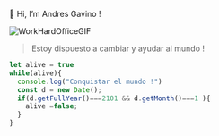 👋 Hi, I’m Andres Gavino !


![WorkHardOfficeGIF](https://user-images.githubusercontent.com/50000912/196067005-2277700b-3329-4c3b-b113-c4d7e9190e20.gif)


> Estoy dispuesto a cambiar y ayudar al mundo !



```javascript
let alive = true 
while(alive){
  console.log("Conquistar el mundo !")
  const d = new Date();
  if(d.getFullYear()===2101 && d.getMonth()===1 ){
    alive =false;
  }
}
```
